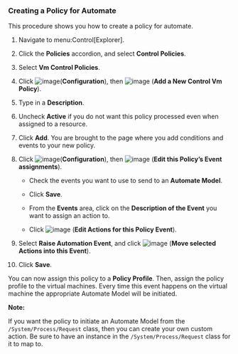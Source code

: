 ### Creating a Policy for Automate

This procedure shows you how to create a policy for automate.

1.  Navigate to menu:Control\[Explorer\].

2.  Click the **Policies** accordion, and select **Control Policies**.

3.  Select **Vm Control Policies**.

4.  Click ![image](../images/1847.png)(**Configuration**), then
    ![image](../images/1862.png) (**Add a New Control Vm Policy**).

5.  Type in a **Description**.

6.  Uncheck **Active** if you do not want this policy processed even
    when assigned to a resource.

7.  Click **Add**. You are brought to the page where you add conditions
    and events to your new policy.

8.  Click ![image](../images/1847.png)(**Configuration**), then
    ![image](../images/1851.png) (**Edit this Policy’s Event
    assignments**).

      - Check the events you want to use to send to an **Automate
        Model**.

      - Click **Save**.

      - From the **Events** area, click on the **Description of the
        Event** you want to assign an action to.

      - Click ![image](../images/1851.png) (**Edit Actions for this Policy
        Event**).

9.  Select **Raise Automation Event**, and click
    ![image](../images/1876.png) (**Move selected Actions into this
    Event**).

10. Click **Save**.

You can now assign this policy to a **Policy Profile**. Then, assign the policy profile to the virtual machines. Every time this event happens on the virtual machine the appropriate Automate Model will be initiated.

**Note:**

If you want the policy to initiate an Automate Model from the `/System/Process/Request` class, then you can create your own custom action. Be sure to have an instance in the `/System/Process/Request` class for it to map to.

